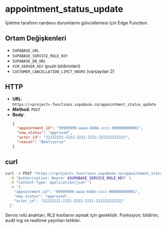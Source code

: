 # appointment_status_update

İşletme tarafının randevu durumlarını güncellemesi için Edge Function.

## Ortam Değişkenleri
- `SUPABASE_URL`
- `SUPABASE_SERVICE_ROLE_KEY`
- `SUPABASE_DB_URL`
- `FCM_SERVER_KEY` (push bildirimleri)
- `CUSTOMER_CANCELLATION_LIMIT_HOURS` (varsayılan 2)

## HTTP
- **URL**: `https://<project>.functions.supabase.co/appointment_status_update`
- **Method**: `POST`
- **Body**:
  ```json
  {
    "appointment_id": "99999999-aaaa-bbbb-cccc-000000000001",
    "new_status": "approved",
    "actor_id": "22222222-2222-2222-2222-222222222222",
    "reason": "Bekliyoruz"
  }
  ```

## curl
```bash
curl -X POST "https://<project>.functions.supabase.co/appointment_status_update" \
  -H "Authorization: Bearer $SUPABASE_SERVICE_ROLE_KEY" \
  -H "Content-Type: application/json" \
  -d '{
    "appointment_id": "99999999-aaaa-bbbb-cccc-000000000001",
    "new_status": "approved",
    "actor_id": "22222222-2222-2222-2222-222222222222"
  }'
```

Servis rolü anahtarı, RLS kısıtlarını aşmak için gereklidir. Fonksiyon; bildirim, audit log ve realtime yayınları tetikler.
